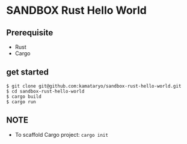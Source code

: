 # SANDBOX Rust Hello World

## Prerequisite

- Rust
- Cargo

## get started

```shell
$ git clone git@github.com:kamataryo/sandbox-rust-hello-world.git
$ cd sandbox-rust-hello-world
$ cargo build
$ cargo run
```

## NOTE

- To scaffold Cargo project: `cargo init`
